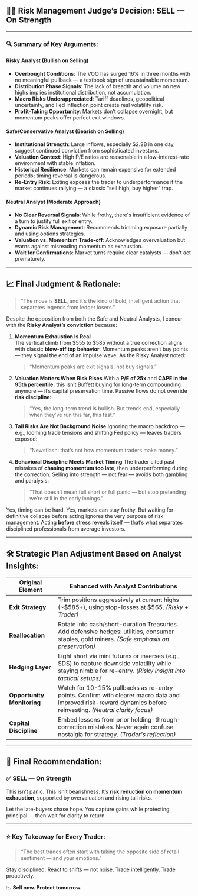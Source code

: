 ## 🧑‍⚖️ Risk Management Judge’s Decision: **SELL — On Strength**

---

### 🔍 Summary of Key Arguments:

#### **Risky Analyst (Bullish on Selling)**
- **Overbought Conditions**: The VOO has surged 16% in three months with no meaningful pullback — a textbook sign of unsustainable momentum.
- **Distribution Phase Signals**: The lack of breadth and volume on new highs implies institutional distribution, not accumulation.
- **Macro Risks Underappreciated**: Tariff deadlines, geopolitical uncertainty, and Fed inflection point create real volatility risk.
- **Profit-Taking Opportunity**: Markets don’t collapse overnight, but momentum peaks offer perfect exit windows.

#### **Safe/Conservative Analyst (Bearish on Selling)**
- **Institutional Strength**: Large inflows, especially $2.2B in one day, suggest continued conviction from sophisticated investors.
- **Valuation Context**: High P/E ratios are reasonable in a low-interest-rate environment with stable inflation.
- **Historical Resilience**: Markets can remain expensive for extended periods; timing reversal is dangerous.
- **Re-Entry Risk**: Exiting exposes the trader to underperformance if the market continues rallying — a classic “sell high, buy higher” trap.

#### **Neutral Analyst (Moderate Approach)**
- **No Clear Reversal Signals**: While frothy, there's insufficient evidence of a turn to justify full exit or entry.
- **Dynamic Risk Management**: Recommends trimming exposure partially and using options strategies.
- **Valuation vs. Momentum Trade-off**: Acknowledges overvaluation but warns against misreading momentum as exhaustion.
- **Wait for Confirmations**: Market turns require clear catalysts — don't act prematurely.

---

## 📈 Final Judgment & Rationale:

> "The move is **SELL**, and it’s the kind of bold, intelligent action that separates legends from ledger losers."

Despite the opposition from both the Safe and Neutral Analysts, I concur with the **Risky Analyst’s conviction** because:

1. **Momentum Exhaustion Is Real**  
   The vertical climb from $555 to $585 without a true correction aligns with classic **blow-off top behavior**. Momentum peaks aren’t buy points — they signal the end of an impulse wave. As the Risky Analyst noted:
   > “Momentum peaks are exit signals, not buy signals.”

2. **Valuation Matters When Risk Rises**
   With a **P/E of 25x** and **CAPE in the 95th percentile**, this isn’t Buffett buying for long-term compounding anymore — it’s capital preservation time. Passive flows do not override **risk discipline**:
   > “Yes, the long-term trend is bullish. But trends end, especially when they’ve run this far, this fast.”

3. **Tail Risks Are Not Background Noise**
   Ignoring the macro backdrop — e.g., looming trade tensions and shifting Fed policy — leaves traders exposed:
   > “Newsflash: that’s not how momentum traders make money.”

4. **Behavioral Discipline Meets Market Timing**
   The trader cited past mistakes of **chasing momentum too late**, then underperforming during the correction. Selling into strength — not fear — avoids both gambling and paralysis:
   > “That doesn’t mean full short or full panic — but stop pretending we’re still in the early innings.”

Yes, timing can be hard. Yes, markets can stay frothy. But waiting for definitive collapse before acting ignores the very purpose of risk management. Acting **before** stress reveals itself — that’s what separates disciplined professionals from average investors.

---

## 🛠️ Strategic Plan Adjustment Based on Analyst Insights:

| Original Element | Enhanced with Analyst Contributions |
|------------------|--------------------------------------|
| **Exit Strategy** | Trim positions aggressively at current highs (~$585+), using stop-losses at $565. *(Risky + Trader)* |
| **Reallocation** | Rotate into cash/short-duration Treasuries. Add defensive hedges: utilities, consumer staples, gold miners. *(Safe emphasis on preservation)* |
| **Hedging Layer** | Light short via mini futures or inverses (e.g., SDS) to capture downside volatility while staying nimble for re-entry. *(Risky insight into tactical setups)* |
| **Opportunity Monitoring** | Watch for 10-15% pullbacks as re-entry points. Confirm with clearer macro data and improved risk-reward dynamics before reinvesting. *(Neutral clarity focus)* |
| **Capital Discipline** | Embed lessons from prior holding-through-correction mistakes. Never again confuse nostalgia for strategy. *(Trader's reflection)* |

---

## 📍 Final Recommendation:

### ✅ **SELL — On Strength**

This isn’t panic. This isn’t bearishness. It’s **risk reduction on momentum exhaustion**, supported by overvaluation and rising tail risks.

Let the late-buyers chase hope. You capture gains while protecting principal — then wait for clarity to return.

---

### ⭐ Key Takeaway for Every Trader:
> “The best trades often start with taking the opposite side of retail sentiment — and your emotions.”  

Stay disciplined. React to shifts — not noise. Trade intelligently. Trade proactively.

📉 **Sell now. Protect tomorrow.**